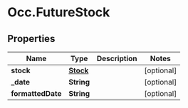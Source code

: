 # Occ.FutureStock

## Properties
Name | Type | Description | Notes
------------ | ------------- | ------------- | -------------
**stock** | [**Stock**](Stock.md) |  | [optional] 
**_date** | **String** |  | [optional] 
**formattedDate** | **String** |  | [optional] 


